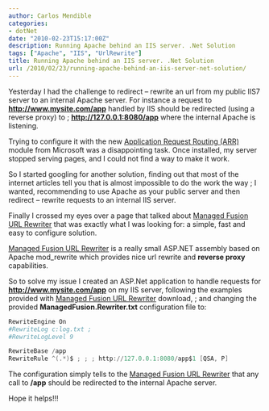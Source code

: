 ```yaml
---
author: Carlos Mendible
categories:
- dotNet
date: "2010-02-23T15:17:00Z"
description: Running Apache behind an IIS server. .Net Solution
tags: ["Apache", "IIS", "UrlRewrite"]
title: Running Apache behind an IIS server. .Net Solution
url: /2010/02/23/running-apache-behind-an-iis-server-net-solution/
---
```

Yesterday I had the challenge to redirect &#8211; rewrite an url from my public IIS7 server to an internal Apache server. For instance a request to **http://www.mysite.com/app** handled by IIS should be redirected (using a reverse proxy) to ; **http://127.0.0.1:8080/app** where the internal Apache is listening.

Trying to configure it with the new [Application Request Routing (ARR)](http://www.iis.net/expand/ApplicationRequestRouting) module from Microsoft was a disappointing task. Once installed, my server stopped serving pages, and I could not find a way to make it work.

So I started googling for another solution, finding out that most of the internet articles tell you that is almost impossible to do the work the way ; I wanted, recommending to use Apache as your public server and then redirect &#8211; rewrite requests to an internal IIS server.

Finally I crossed my eyes over a page that talked about [Managed Fusion URL Rewriter](http://www.managedfusion.com/products/url-rewriter/) that was exactly what I was looking for: a simple, fast and easy to configure solution.

[Managed Fusion URL Rewriter](http://www.managedfusion.com/products/url-rewriter/) is a really small ASP.NET assembly based on Apache mod_rewrite which provides nice url rewrite and **reverse proxy** capabilities.

So to solve my issue I created an ASP.Net application to handle requests for **http://www.mysite.com/app** on my IIS server, following the examples provided with [Managed Fusion URL Rewriter](http://www.managedfusion.com/products/url-rewriter/) download, ; and changing the provided **ManagedFusion.Rewriter.txt** configuration file to:

``` powershell
RewriteEngine On
#RewriteLog c:log.txt ;
#RewriteLogLevel 9

RewriteBase /app
RewriteRule ^(.*)$ ; ; ; http://127.0.0.1:8080/app$1 [QSA, P]
```

The configuration simply tells to the [Managed Fusion URL Rewriter](http://www.managedfusion.com/products/url-rewriter/) that any call to **/app** should be redirected to the internal Apache server.

Hope it helps!!!